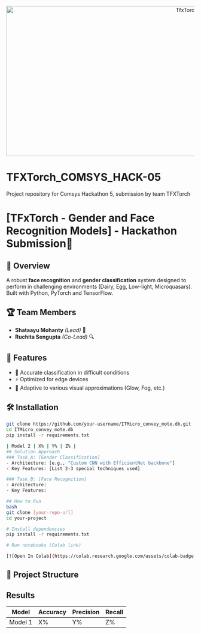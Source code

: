 <p align="center">
  <img src="banner.mp4" alt="TfxTorch Banner" height="400" width="1000"/>
</p>

# TFXTorch_COMSYS_HACK-05
Project repository for Comsys Hackathon 5, submission by team TFXTorch


# [TFxTorch - Gender and Face Recognition Models] - Hackathon Submission🚀

## 📌 Overview
A robust **face recognition** and **gender classification** system designed to perform in challenging environments (Dairy, Egg, Low-light, Microquasars). Built with Python, PyTorch and TensorFlow.

## 🏆 Team Members
- **Shataayu Mohanty** *(Lead)* 🧠
- **Ruchita Sengupta** *(Co-Lead)* 🔍

## 🎯 Features
- 🌟 Accurate classification in difficult conditions
- ⚡ Optimized for edge devices
- 🔄 Adaptive to various visual approximations (Glow, Fog, etc.)

## 🛠️ Installation
```bash
git clone https://github.com/your-username/ITMicro_convey_mote.db.git
cd ITMicro_convey_mote.db
pip install -r requirements.txt

| Model 2 | X% | Y% | Z% |
## Solution Approach
### Task_A: [Gender Classification]
- Architecture: [e.g., "Custom CNN with EfficientNet backbone"]
- Key Features: [List 2-3 special techniques used]

### Task_B: [Face Recognition]
- Architecture: 
- Key Features:

## How to Run
bash
git clone [your-repo-url]
cd your-project

# Install dependencies
pip install -r requirements.txt

# Run notebooks (Colab link)

[![Open In Colab](https://colab.research.google.com/assets/colab-badge.svg)](your_colab_link)
```
## 📂 Project Structure

## Results
| Model | Accuracy | Precision | Recall |
|-------|----------|-----------|--------|
| Model 1 | X% | Y% | Z% |
